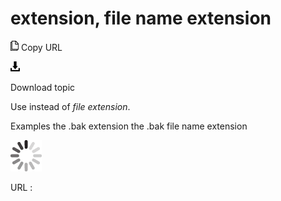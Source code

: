 # extension, file name extension

![Copy URL](media/extension-file-name-extension/Copy.png)
Copy URL

![Download](media/extension-file-name-extension/Download.png)

Download topic

Use instead of *file extension*. 

Examples
the .bak extension
the .bak file name extension

![In progress](media/extension-file-name-extension/activity-large.gif)

URL :
